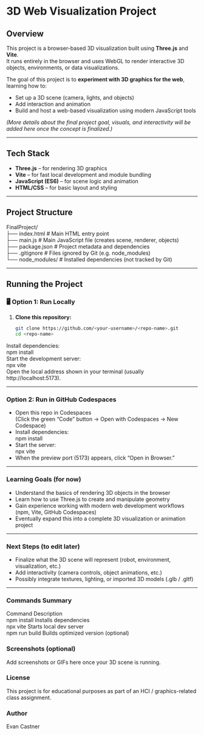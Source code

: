 # 3D Web Visualization Project

## Overview
This project is a browser-based 3D visualization built using **Three.js** and **Vite**.  
It runs entirely in the browser and uses WebGL to render interactive 3D objects, environments, or data visualizations.

The goal of this project is to **experiment with 3D graphics for the web**, learning how to:
- Set up a 3D scene (camera, lights, and objects)
- Add interaction and animation
- Build and host a web-based visualization using modern JavaScript tools

*(More details about the final project goal, visuals, and interactivity will be added here once the concept is finalized.)*

---

## Tech Stack
- **Three.js** – for rendering 3D graphics
- **Vite** – for fast local development and module bundling
- **JavaScript (ES6)** – for scene logic and animation
- **HTML/CSS** – for basic layout and styling

---

## Project Structure

FinalProject/  
├── index.html # Main HTML entry point  
├── main.js # Main JavaScript file (creates scene, renderer, objects)  
├── package.json # Project metadata and dependencies  
├── .gitignore # Files ignored by Git (e.g. node_modules)  
└── node_modules/ # Installed dependencies (not tracked by Git)  

---

## Running the Project

### 🖥️ Option 1: Run Locally

1. **Clone this repository:**
   ```bash
   git clone https://github.com/<your-username>/<repo-name>.git
   cd <repo-name>
Install dependencies:  
npm install  
Start the development server:  
npx vite  
Open the local address shown in your terminal (usually http://localhost:5173).    

---

### Option 2: Run in GitHub Codespaces  
- Open this repo in Codespaces  
    (Click the green “Code” button → Open with Codespaces → New Codespace)  
- Install dependencies:    
  npm install    
- Start the server:   
  npx vite   
- When the preview port (5173) appears, click “Open in Browser.”  
  
---  

### Learning Goals (for now)  
- Understand the basics of rendering 3D objects in the browser  
- Learn how to use Three.js to create and manipulate geometry  
- Gain experience working with modern web development workflows (npm, Vite, GitHub Codespaces)  
- Eventually expand this into a complete 3D visualization or animation project

---

### Next Steps (to edit later)  
- Finalize what the 3D scene will represent (robot, environment, visualization, etc.)  
- Add interactivity (camera controls, object animations, etc.)  
- Possibly integrate textures, lighting, or imported 3D models (.glb / .gltf)

---

### Commands Summary  
Command	Description  
npm install	Installs dependencies  
npx vite	Starts local dev server  
npm run build	Builds optimized version (optional)  
### Screenshots (optional)  
Add screenshots or GIFs here once your 3D scene is running.  
### License  
This project is for educational purposes as part of an HCI / graphics-related class assignment.  
### Author  
Evan Castner  
